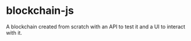 # blockchain-js
A blockchain created from scratch with an API to test it and a UI to interact with it.
